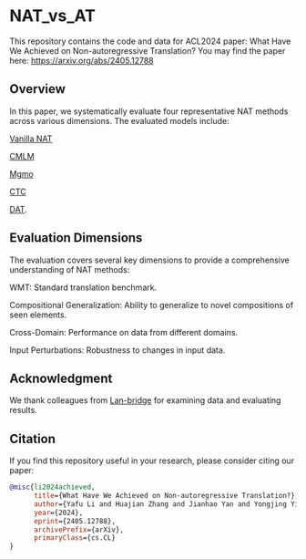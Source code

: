 # NAT_vs_AT

This repository contains the code and data for ACL2024 paper: What Have We Achieved on Non-autoregressive Translation? You may find the paper here: https://arxiv.org/abs/2405.12788

## Overview
In this paper, we systematically evaluate four representative NAT methods across various dimensions. The evaluated models include:

[Vanilla NAT](https://openreview.net/forum?id=B1l8BtlCb)

[CMLM](https://openreview.net/forum?id=I2Hw58KHp8O)

[Mgmo](https://aclanthology.org/2022.emnlp-main.339)

[CTC](https://aclanthology.org/D18-1336)

[DAT](https://proceedings.mlr.press/v162/huang22m.html). 


## Evaluation Dimensions
The evaluation covers several key dimensions to provide a comprehensive understanding of NAT methods:

WMT: Standard translation benchmark.

Compositional Generalization: Ability to generalize to novel compositions of seen elements.

Cross-Domain: Performance on data from different domains.

Input Perturbations: Robustness to changes in input data.

## Acknowledgment
We thank colleagues from [Lan-bridge](http://www.lan-bridge.com/) for examining data and evaluating results. 

## Citation
If you find this repository useful in your research, please consider citing our paper:

```bibtex
@misc{li2024achieved,
      title={What Have We Achieved on Non-autoregressive Translation?}, 
      author={Yafu Li and Huajian Zhang and Jianhao Yan and Yongjing Yin and Yue Zhang},
      year={2024},
      eprint={2405.12788},
      archivePrefix={arXiv},
      primaryClass={cs.CL}
}
```
